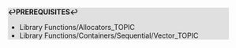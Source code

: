 <div style="margin:2em; background-color: #e0e0e0;">

<strong>↩PREREQUISITES↩</strong>

 * Library Functions/Allocators_TOPIC
 * Library Functions/Containers/Sequential/Vector_TOPIC

</div>

